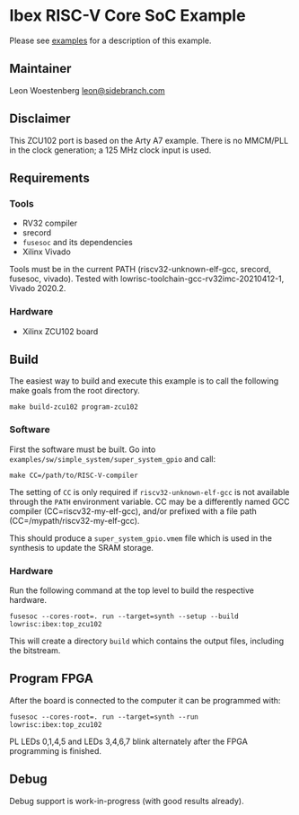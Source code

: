 # Ibex RISC-V Core SoC Example

Please see [examples](https://ibex-core.readthedocs.io/en/latest/examples.html "Ibex User Manual") for a description of this example.

## Maintainer

Leon Woestenberg <leon@sidebranch.com>

## Disclaimer

This ZCU102 port is based on the Arty A7 example. There is no MMCM/PLL in the clock generation; a 125 MHz clock input is used.

## Requirements

### Tools

  - RV32 compiler
  - srecord
  - `fusesoc` and its dependencies
  - Xilinx Vivado

  Tools must be in the current PATH (riscv32-unknown-elf-gcc, srecord, fusesoc, vivado).
  Tested with lowrisc-toolchain-gcc-rv32imc-20210412-1, Vivado 2020.2.

### Hardware

  - Xilinx ZCU102 board

## Build

The easiest way to build and execute this example is to call the following make goals from the root directory.

```
make build-zcu102 program-zcu102
```

### Software

First the software must be built. Go into `examples/sw/simple_system/super_system_gpio` and call:

```
make CC=/path/to/RISC-V-compiler
```

The setting of `CC` is only required if `riscv32-unknown-elf-gcc` is not available through the `PATH` environment variable.
CC may be a differently named GCC compiler (CC=riscv32-my-elf-gcc), and/or prefixed with a file path (CC=/mypath/riscv32-my-elf-gcc).

This should produce a `super_system_gpio.vmem` file which is used in the synthesis to update the SRAM storage.

### Hardware

Run the following command at the top level to build the respective hardware.

```
fusesoc --cores-root=. run --target=synth --setup --build lowrisc:ibex:top_zcu102
```

This will create a directory `build` which contains the output files, including
the bitstream.

## Program FPGA

After the board is connected to the computer it can be programmed with:

```
fusesoc --cores-root=. run --target=synth --run lowrisc:ibex:top_zcu102
```

PL LEDs 0,1,4,5 and LEDs 3,4,6,7 blink alternately after the FPGA programming is finished.

## Debug

Debug support is work-in-progress (with good results already).
